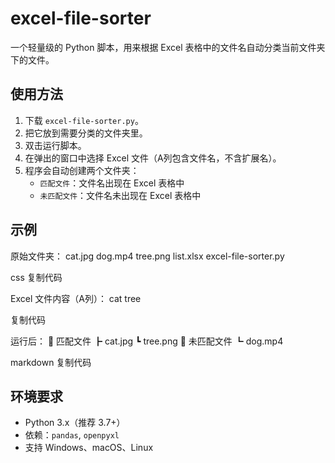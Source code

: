 # excel-file-sorter

一个轻量级的 Python 脚本，用来根据 Excel 表格中的文件名自动分类当前文件夹下的文件。

## 使用方法

1. 下载 `excel-file-sorter.py`。  
2. 把它放到需要分类的文件夹里。  
3. 双击运行脚本。  
4. 在弹出的窗口中选择 Excel 文件（A列包含文件名，不含扩展名）。  
5. 程序会自动创建两个文件夹：  
   - `匹配文件`：文件名出现在 Excel 表格中  
   - `未匹配文件`：文件名未出现在 Excel 表格中  

## 示例

原始文件夹：
cat.jpg
dog.mp4
tree.png
list.xlsx
excel-file-sorter.py

css
复制代码

Excel 文件内容（A列）：
cat
tree

复制代码

运行后：
📁 匹配文件
┣ cat.jpg
┗ tree.png
📁 未匹配文件
┗ dog.mp4

markdown
复制代码

## 环境要求

- Python 3.x（推荐 3.7+）  
- 依赖：`pandas`, `openpyxl`  
- 支持 Windows、macOS、Linux
